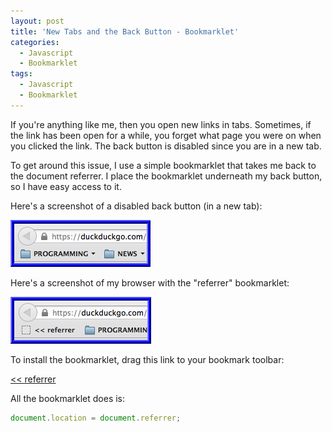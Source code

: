 ```yaml
---
layout: post
title: 'New Tabs and the Back Button - Bookmarklet'
categories:
  - Javascript
  - Bookmarklet
tags:
  - Javascript
  - Bookmarklet
---
```


If you're anything like me, then you open new links in tabs. Sometimes,
if the link has been open for a while, you forget what page you were on when you clicked
the link. The back button is disabled since you are in a new tab.

To get around this issue, I use a simple bookmarklet that takes me back to the document
referrer. I place the bookmarklet underneath my back button, so I have easy access to it.

Here's a screenshot of a disabled back button (in a new tab):

![without referrer bookmarklet](/images/posts/2012/12/10/without.png)

Here's a screenshot of my browser with the "referrer" bookmarklet:

![with referrer bookmarklet](/images/posts/2012/12/10/with.png)

To install the bookmarklet, drag this link to your bookmark toolbar:

<a href="javascript:(function(){document.location=document.referrer;}());">&lt;&lt; referrer</a>

All the bookmarklet does is:

```js
document.location = document.referrer;
```
